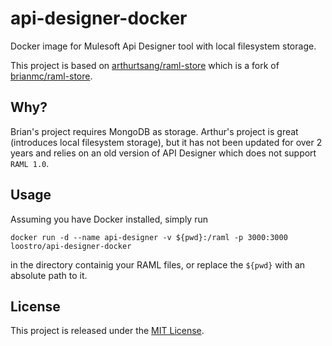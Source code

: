 # api-designer-docker

Docker image for Mulesoft Api Designer tool with local filesystem storage.

This project is based on [arthurtsang/raml-store](https://github.com/arthurtsang/raml-store) 
which is a fork of [brianmc/raml-store](https://github.com/brianmc/raml-store).

## Why?

Brian's project requires MongoDB as storage. Arthur's project is great (introduces local filesystem storage), 
but it has not been updated for over 2 years and relies on an old version of API Designer which does not 
support `RAML 1.0`.

## Usage

Assuming you have Docker installed, simply run

`docker run -d --name api-designer -v ${pwd}:/raml -p 3000:3000 loostro/api-designer-docker`

in the directory containig your RAML files, or replace the `${pwd}` with an absolute path to it.


## License

This project is released under the [MIT License](LICENSE.md).